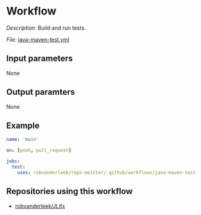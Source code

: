 # Workflow 

*Description:* Build and run tests.

*File:* [java-maven-test.yml](https://github.com/repo-meister/.github/workflows/java-maven-test.yml)

## Input parameters

None

## Output paramters

None

## Example

```yaml
name: 'main'

on: [push, pull_request]

jobs:
  test:
    uses: robvanderleek/repo-meister/.github/workflows/java-maven-test.yml@main
```

## Repositories using this workflow

- [robvanderleek/JLifx](https://github.com/robvanderleek/JLifx/blob/main/.github/workflows/main.yml)